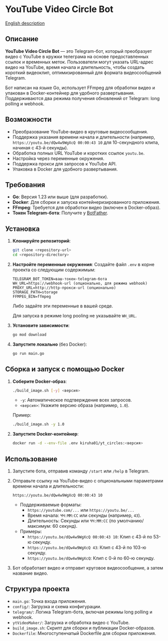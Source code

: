 # YouTube Video Circle Bot

[English description](./README.RU.md)

## Описание

**YouTube Video Circle Bot** — это Telegram-бот, который преобразует видео с YouTube в кружки телеграма на основе предоставленных ссылок и временных меток. Пользователи могут указать URL-адрес видео на YouTube, время начала и длительность, чтобы создать короткий видеоклип, оптимизированный для формата видеосообщений Telegram.

Бот написан на языке Go, использует FFmpeg для обработки видео и упакован в Docker-контейнер для удобного развертывания. Поддерживаются два режима получения обновлений от Telegram: long polling и webhook.

## Возможности

- Преобразование YouTube-видео в круговые видеосообщения.
- Поддержка указания времени начала и длительности (например, `https://youtu.be/dQw4w9WgXcQ 00:00:43 10` для 10-секундного клипа, начиная с 43-й секунды).
- Обработка полных URL YouTube и коротких ссылок `youtu.be`.
- Настройка через переменные окружения.
- Поддержка прокси для запросов к YouTube API.
- Упаковка в Docker для удобного развертывания.

## Требования

- **Go**: Версия 1.23 или выше (для разработки).
- **Docker**: Для сборки и запуска контейнеризированного приложения.
- **FFmpeg**: Требуется для обработки видео (включен в Docker-образ).
- **Токен Telegram-бота**: Получите у [BotFather](https://t.me/BotFather).

## Установка

1. **Клонируйте репозиторий**:
   ```bash
   git clone <repository-url>
   cd <repository-directory>
   ```

2. **Настройте переменные окружения**:
   Создайте файл `.env` в корне проекта со следующим содержимым:
   ```
   TELEGRAM_BOT_TOKEN=ваш-токен-telegram-бота
   WH_URL=https://webhook-url (опционально, для режима webhook)
   PROXY_URL=http://http-прокси-url (опционально)
   STORAGE_PATH=storage
   FFMPEG_BIN=ffmpeg
   ```
   Либо задайте эти переменные в вашей среде.

   Для запуска в режиме long pooling не указывайте `WH_URL`.

3. **Установите зависимости**:
   ```bash
   go mod download
   ```

4. **Запустите локально** (без Docker):
   ```bash
   go run main.go
   ```

## Сборка и запуск с помощью Docker

1. **Соберите Docker-образ**:
   ```bash
   ./build_image.sh [-y] <версия>
   ```
   - `-y`: Автоматическое подтверждение всех запросов.
   - `<версия>`: Укажите версию образа (например, `1.0`).

   Пример:
   ```bash
   ./build_image.sh -y 1.0
   ```

2. **Запустите Docker-контейнер**:
   ```bash
   docker run -d --env-file .env kiruha01/yt_circles:<версия>
   ```

## Использование

1. Запустите бота, отправив команду `/start` или `/help` в Telegram.
2. Отправьте ссылку на YouTube-видео с опциональными параметрами времени начала и длительности:
   ```
   https://youtu.be/dQw4w9WgXcQ 00:00:43 10
   ```
   - Поддерживаемые форматы:
     - `https://youtube.com/...` или `https://youtu.be/...`
     - Время начала: `ЧЧ:ММ:СС` или секунды (например, `43`).
     - Длительность: Секунды или `ЧЧ:ММ:СС` (по умолчанию/максимум: 60 секунд).
   - Примеры:
     - `https://youtu.be/dQw4w9WgXcQ 00:00:43 10`: Клип с 43-й по 53-ю секунду.
     - `https://youtu.be/dQw4w9WgXcQ 43`: Клип с 43-й по 103-ю секунду.
     - `https://youtu.be/dQw4w9WgXcQ`: Клип с 0-й по 60-ю секунду.

3. Бот обработает видео и отправит круговое видеосообщение, а затем название видео.

## Структура проекта

- `main.go`: Точка входа приложения.
- `config/`: Загрузка и схема конфигурации.
- `telegram/`: Логика Telegram-бота, включая режимы long polling и webhook.
- `ytVideoMaker/`: Загрузка и обработка видео с YouTube.
- `build_image.sh`: Скрипт для сборки и публикации Docker-образов.
- `Dockerfile`: Многоступенчатый Dockerfile для сборки приложения.
